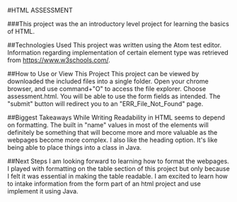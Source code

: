 #HTML ASSESSMENT

###This project was the an introductory level project for learning the basics of HTML.

##Technologies Used
This project was written using the Atom test editor. Information regarding implementation of certain element type was retrieved from https://www.w3schools.com/.

##How to Use or View This Project
This project can be viewed by downloaded the included files into a single folder. Open your chrome browser, and use command+"O" to access the file explorer. Choose assessment.html. You will be able to use the form fields as intended. The "submit" button will redirect you to an "ERR_File_Not_Found" page.

##Biggest Takeaways While Writing 
Readability in HTML seems to depend on formatting. The built in "name" values in most of the elements will definitely be something that will become more and more valuable as the webpages become more complex. I also like the heading option. It's like being able to place things into a class in Java.

##Next Steps
I am looking forward to learning how to format the webpages. I played with formatting on the table section of this project but only because I felt it was essential in making the table readable. I am excited to learn how to intake information from the form part of an html project and use implement it using Java.
